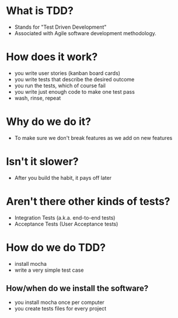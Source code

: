 # What is TDD?

- Stands for "Test Driven Development"
- Associated with Agile software development methodology.

# How does it work?

- you write user stories (kanban board cards)
- you write tests that describe the desired outcome
- you run the tests, which of course fail
- you write just enough code to make one test pass
- wash, rinse, repeat

# Why do we do it?

- To make sure we don't break features as we add on new features

# Isn't it slower?

- After you build the habit, it pays off later

# Aren't there other kinds of tests?

- Integration Tests (a.k.a. end-to-end tests)
- Acceptance Tests (User Acceptance tests)

# How do we do TDD?

- install mocha
- write a very simple test case

## How/when do we install the software?

- you install mocha once per computer
- you create tests files for every project


